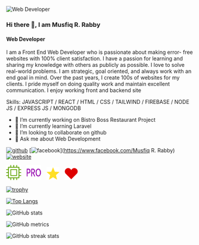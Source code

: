 ![Web Developer](https://i.ibb.co/zx8FhVK/rear-view-programmer-working-all-night-long-1.jpg)
### Hi there 👋, I am Musfiq R. Rabby
#### Web Developer

I am a Front End Web Developer who is passionate about making error- free websites with 100% client satisfaction. I have a passion for learning and sharing my knowledge with others as publicly as possible. I love to solve real-world problems. I am strategic, goal oriented, and always work with an end goal in mind. Over the past years, I create 100s of websites for my clients. I pride myself on doing quality work and maintain excellent communication. I enjoy working front and backend site 

Skills: JAVASCRIPT / REACT / HTML / CSS / TAILWIND / FIREBASE / NODE JS / EXPRESS JS / MONGODB

- 🔭 I’m currently working on Bistro Boss Restaurant Project  
- 🌱 I’m currently learning Laravel 
- 👯 I’m looking to collaborate on github 
- 💬 Ask me about Web Development 


[<img src='https://cdn.jsdelivr.net/npm/simple-icons@3.0.1/icons/github.svg' alt='github' height='40'>](https://github.com/MusfiqRabby)  [<img src='https://cdn.jsdelivr.net/npm/simple-icons@3.0.1/icons/facebook.svg' alt='facebook' height='40'>](https://www.facebook.com/Musfiq R. Rabby)  [<img src='https://cdn.jsdelivr.net/npm/simple-icons@3.0.1/icons/icloud.svg' alt='website' height='40'>](https://euphonious-dango-818739.netlify.app/)  

<a href='https://docs.github.com/en/developers'><img src='https://raw.githubusercontent.com/acervenky/animated-github-badges/master/assets/devbadge.gif' width='40' height='40'></a> <a href='https://github.com/pricing'><img src='https://raw.githubusercontent.com/acervenky/animated-github-badges/master/assets/pro.gif' width='40' height='40'></a> <a href='https://stars.github.com/'><img src='https://raw.githubusercontent.com/acervenky/animated-github-badges/master/assets/starbadge.gif' width='35' height='35'></a> <a href='https://docs.github.com/en/github/supporting-the-open-source-community-with-github-sponsors'><img src='https://raw.githubusercontent.com/acervenky/animated-github-badges/master/assets/sponsorbadge.gif' width='35' height='35'></a> 

[![trophy](https://github-profile-trophy.vercel.app/?username=MusfiqRabby)](https://github.com/ryo-ma/github-profile-trophy)

[![Top Langs](https://github-readme-stats.vercel.app/api/top-langs/?username=MusfiqRabby)](https://github.com/anuraghazra/github-readme-stats)

![GitHub stats](https://github-readme-stats.vercel.app/api?username=MusfiqRabby&show_icons=true)  

![GitHub metrics](https://metrics.lecoq.io/MusfiqRabby)  

![GitHub streak stats](https://streak-stats.demolab.com/?user=MusfiqRabby)  

